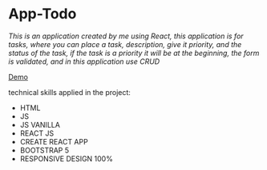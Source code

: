 # App-Todo

_This is an application created by me using React, this application is for tasks, where you can place a task, description, give it priority, and the status of the task, if the task is a priority it will be at the beginning, the form is validated, and in this application use CRUD_

[Demo](https://app-todo-tda-react.netlify.app///)

technical skills applied in the project:

* HTML 
* JS
* JS VANILLA
* REACT JS
* CREATE REACT APP
* BOOTSTRAP 5
* RESPONSIVE DESIGN 100%
